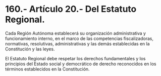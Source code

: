 # 160.- Artículo 20.- Del Estatuto Regional.

Cada Región Autónoma establecerá su organización administrativa y funcionamiento interno, en el marco de las competencias fiscalizadoras, normativas, resolutivas, administrativas y las demás establecidas en la Constitución y las leyes.&#x20;

El Estatuto Regional debe respetar los derechos fundamentales y los principios del Estado social y democrático de derecho reconocidos en los términos establecidos en la Constitución.
